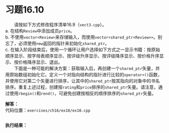 # 习题16.10

&emsp;&emsp;请按如下方式修改程序清单16.9（`vect3.cpp`）。  
a. 在结构`Review`中添加成员`price`。  
b. 不使用`vector<Review>`来存储输入，而使用`vector<shared_ptr<Review>>`。别忘了，必须使用`new`返回的指针来初始化`shared_ptr`。  
c. 在输入阶段结束后，使用一个循环让用户选择如下方式之一显示书籍：按原始顺序显示、按字母表顺序显示、按评级升序显示、按评级降序显示、按价格升序显示、按价格降序显示、退出。  
&emsp;&emsp;下面是一种可能的解决方案：获取输入后，再创建一个`shared_ptr`矢量，并用原始数组初始化它。定义一个对指向结构的指针进行比较的`operator<()`函数，并使用它对第二个矢量进行排序，让其中的`shared_ptr`按其指向的对象中的书名排序。重复上述过程，创建按`rating`和`price`排序的`shared_ptr`矢量。请注意，通过使用`rbegin()`和`rend()`，可避免创建按相反的顺序排序的`shared_ptr`矢量。

**解答：**  
代码位置：`exercises/ch16/ex10/ex10.cpp`
```c++

```

**执行结果：**  
```

```